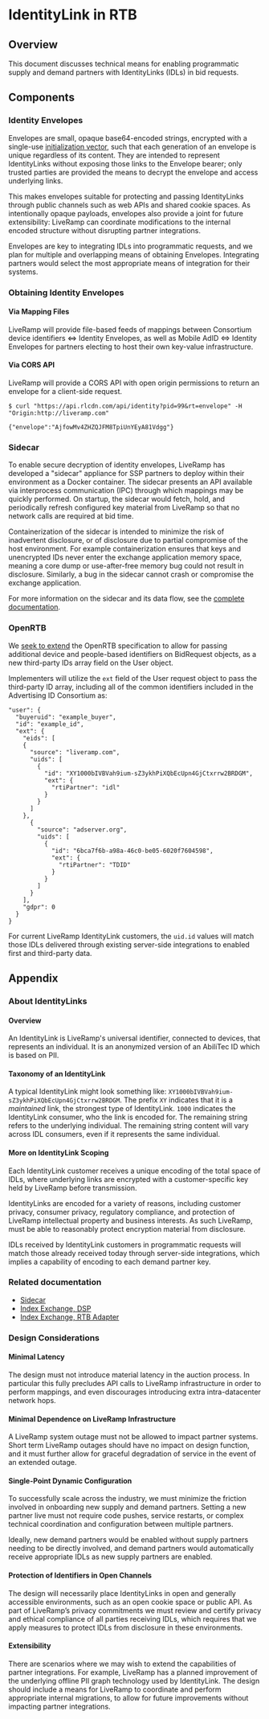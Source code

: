 # IdentityLink in RTB

## Overview
This document discusses technical means for enabling programmatic supply and demand partners with IdentityLinks (IDLs) in bid requests.

## Components
### Identity Envelopes
Envelopes are small, opaque base64-encoded strings, encrypted with a single-use [initialization vector](https://en.wikipedia.org/wiki/Initialization_vector), such that each generation of an envelope is unique regardless of its content. They are intended to represent IdentityLinks without exposing those links to the Envelope bearer; only trusted parties are provided the means to decrypt the envelope and access underlying links.

This makes envelopes suitable for protecting and passing IdentityLinks through public channels such as web APIs and shared cookie spaces. As intentionally opaque payloads, envelopes also provide a joint for future extensibility: LiveRamp can coordinate modifications to the internal encoded structure without disrupting partner integrations.

Envelopes are key to integrating IDLs into programmatic requests, and we plan for multiple and overlapping means of obtaining Envelopes. Integrating partners would select the most appropriate means of integration for their systems.

### Obtaining Identity Envelopes
#### Via Mapping Files
LiveRamp will provide file-based feeds of mappings between Consortium device identifiers ⇔ Identity Envelopes, as well as Mobile AdID ⇔ Identity Envelopes for partners electing to host their own key-value infrastructure.

#### Via CORS API

LiveRamp will provide a CORS API with open origin permissions to return an envelope for a client-side request.

```
$ curl "https://api.rlcdn.com/api/identity?pid=99&rt=envelope" -H "Origin:http://liveramp.com"

{"envelope":"AjfowMv4ZHZQJFM8TpiUnYEyA81Vdgg"}
```
### Sidecar
To enable secure decryption of identity envelopes, LiveRamp has developed a "sidecar" appliance for SSP partners to deploy within their environment as a Docker container. The sidecar presents an API available via interprocess communication (IPC) through which mappings may be quickly performed. On startup, the sidecar would fetch, hold, and periodically refresh configured key material from LiveRamp so that no network calls are required at bid time.

Containerization of the sidecar is intended to minimize the risk of inadvertent disclosure, or of disclosure due to partial compromise of the host environment. For example containerization ensures that keys and unencrypted IDs never enter the exchange application memory space, meaning a core dump or use-after-free memory bug could not result in disclosure. Similarly, a bug in the sidecar cannot crash or compromise the exchange application.

For more information on the sidecar and its data flow, see the [complete documentation](https://sidecar.readme.io/docs).

### OpenRTB
We [seek to extend](https://iabtechlab.com/wp-content/uploads/2017/09/OpenRTB-3.0-Draft-Framework-for-Public-Comment.pdf) the OpenRTB specification to allow for passing additional device and people-based identifiers on BidRequest objects, as a new third-party IDs array field on the User object.

Implementers will utilize the `ext` field of the User request object to pass the third-party ID array, including all of the common identifiers included in the Advertising ID Consortium as:

```
"user": {
  "buyeruid": "example_buyer",
  "id": "example_id",
  "ext": {
    "eids": [
    {
      "source": "liveramp.com",
      "uids": [
        {
          "id": "XY1000bIVBVah9ium-sZ3ykhPiXQbEcUpn4GjCtxrrw2BRDGM",
          "ext": {
            "rtiPartner": "idl"
          }
        }
      ]
    },
      {
        "source": "adserver.org",
        "uids": [
          {
            "id": "6bca7f6b-a98a-46c0-be05-6020f7604598",
            "ext": {
              "rtiPartner": "TDID"
            }
          }
        ]
      }
    ],
    "gdpr": 0
  }
}
```

For current LiveRamp IdentityLink customers, the `uid.id` values will match those IDLs delivered through existing server-side integrations to enabled first and third-party data.

## Appendix

### About IdentityLinks
#### Overview
An IdentityLink is LiveRamp's universal identifier, connected to devices, that represents an individual. It is an anonymized version of an AbiliTec ID which is based on PII.

#### Taxonomy of an IdentityLink
A typical IdentityLink might look something like: `XY1000bIVBVah9ium-sZ3ykhPiXQbEcUpn4GjCtxrrw2BRDGM`. The prefix `XY` indicates that it is a _maintained_ link, the strongest type of IdentityLink. `1000` indicates the IdentityLink consumer, who the link is encoded for. The remaining string refers to the underlying individual. The remaining string content will vary across IDL consumers, even if it represents the same individual.

#### More on IdentityLink Scoping
Each IdentityLink customer receives a unique encoding of the total space of IDLs, where underlying links are encrypted with a customer-specific key held by LiveRamp before transmission.

IdentityLinks are encoded for a variety of reasons, including customer privacy, consumer privacy, regulatory compliance, and protection of LiveRamp intellectual property and business interests. As such LiveRamp, must be able to reasonably protect encryption material from disclosure.

IDLs received by IdentityLink customers in programmatic requests will match those already received today through server-side integrations, which implies a capability of encoding to each demand partner key.

### Related documentation
- [Sidecar](https://sidecar.readme.io)
- [Index Exchange, DSP](https://knowledgebase.indexexchange.com/display/ID/How+to+Use+adsrvr.org)
- [Index Exchange, RTB Adapter](https://knowledgebase.indexexchange.com/display/ID/How+to+Use+adsrvr.org)

### Design Considerations

#### Minimal Latency
The design must not introduce material latency in the auction process. In particular this fully precludes API calls to LiveRamp infrastructure in order to perform mappings, and even discourages introducing extra intra-datacenter network hops.

#### Minimal Dependence on LiveRamp Infrastructure
A LiveRamp system outage must not be allowed to impact partner systems. Short term LiveRamp outages should have no impact on design function, and it must further allow for graceful degradation of service in the event of an extended outage.

#### Single-Point Dynamic Configuration
To successfully scale across the industry, we must minimize the friction involved in onboarding new supply and demand partners. Setting a new partner live must not require code pushes, service restarts, or complex technical coordination and configuration between multiple partners.

Ideally, new demand partners would be enabled without supply partners needing to be directly involved, and demand partners would automatically receive appropriate IDLs as new supply partners are enabled.

#### Protection of Identifiers in Open Channels
The design will necessarily place IdentityLinks in open and generally accessible environments, such as an open cookie space or public API. As part of LiveRamp’s privacy commitments we must review and certify privacy and ethical compliance of all parties receiving IDLs, which requires that we apply measures to protect IDLs from disclosure in these environments.

#### Extensibility
There are scenarios where we may wish to extend the capabilities of partner integrations. For example, LiveRamp has a planned improvement of the underlying offline PII graph technology used by IdentityLink. The design should include a means for LiveRamp to coordinate and perform appropriate internal migrations, to allow for future improvements without impacting partner integrations.
